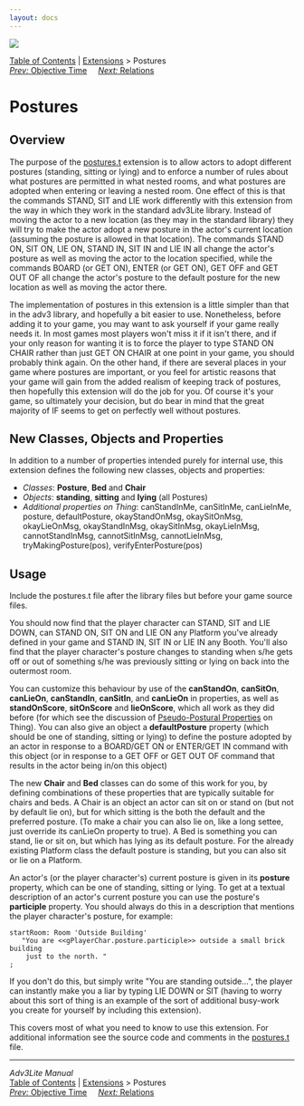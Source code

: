 ```yaml
---
layout: docs
---
```

<div class="topbar">

<img src="../../docs/manual/topbar.jpg" data-border="0" />

</div>

<div class="nav">

<a href="../../docs/manual/toc.html" class="nav">Table of Contents</a> \|
<a href="../../docs/manual/extensions.html" class="nav">Extensions</a> \>
Postures  
<span class="navnp"><a href="objtime.html" class="nav"><em>Prev:</em> Objective Time</a>
    <a href="relations.html" class="nav"><em>Next:</em> Relations</a>    
</span>

</div>

<div class="main">

# Postures

## Overview

The purpose of the [postures.t](../postures.t) extension is to allow
actors to adopt different postures (standing, sitting or lying) and to
enforce a number of rules about what postures are permitted in what
nested rooms, and what postures are adopted when entering or leaving a
nested room. One effect of this is that the commands STAND, SIT and LIE
work differently with this extension from the way in which they work in
the standard adv3Lite library. Instead of moving the actor to a new
location (as they may in the standard library) they will try to make the
actor adopt a new posture in the actor's current location (assuming the
posture is allowed in that location). The commands STAND ON, SIT ON, LIE
ON, STAND IN, SIT IN and LIE IN all change the actor's posture as well
as moving the actor to the location specified, while the commands BOARD
(or GET ON), ENTER (or GET ON), GET OFF and GET OUT OF all change the
actor's posture to the default posture for the new location as well as
moving the actor there.

The implementation of postures in this extension is a little simpler
than that in the adv3 library, and hopefully a bit easier to use.
Nonetheless, before adding it to your game, you may want to ask yourself
if your game really needs it. In most games most players won't miss it
if it isn't there, and if your only reason for wanting it is to force
the player to type STAND ON CHAIR rather than just GET ON CHAIR at one
point in your game, you should probably think again. On the other hand,
if there are several places in your game where postures are important,
or you feel for artistic reasons that your game will gain from the added
realism of keeping track of postures, then hopefully this extension will
do the job for you. Of course it's your game, so ultimately your
decision, but do bear in mind that the great majority of IF seems to get
on perfectly well without postures.

  
<span id="classes"></span>

## New Classes, Objects and Properties

In addition to a number of properties intended purely for internal use,
this extension defines the following new classes, objects and
properties:

- *Classes*: **Posture**, **Bed** and **Chair**
- *Objects*: **standing**, **sitting** and **lying** (all Postures)
- *Additional properties on Thing*:
  <span class="code">canStandInMe</span>,
  <span class="code">canSitInMe</span>,
  <span class="code">canLieInMe</span>,
  <span class="code">posture</span>,
  <span class="code">defaultPosture</span>,
  <span class="code">okayStandOnMsg</span>,
  <span class="code">okaySitOnMsg</span>,
  <span class="code">okayLieOnMsg</span>,
  <span class="code">okayStandInMsg</span>,
  <span class="code">okaySitInMsg</span>,
  <span class="code">okayLieInMsg</span>,
  <span class="code">cannotStandInMsg</span>,
  <span class="code">cannotSitInMsg</span>,
  <span class="code">cannotLieInMsg</span>,
  <span class="code">tryMakingPosture(pos)</span>,
  <span class="code">verifyEnterPosture(pos)</span>

  
<span id="usage"></span>

## Usage

Include the postures.t file after the library files but before your game
source files.

You should now find that the player character can STAND, SIT and LIE
DOWN, can STAND ON, SIT ON and LIE ON any Platform you've already
defined in your game and STAND IN, SIT IN or LIE IN any Booth. You'll
also find that the player character's posture changes to standing when
s/he gets off or out of something s/he was previously sitting or lying
on back into the outermost room.

You can customize this behaviour by use of the **canStandOn**,
**canSitOn**, **canLieOn**, **canStandIn**, **canSitIn**, and
**canLieOn** in properties, as well as **standOnScore**, **sitOnScore**
and **lieOnScore**, which all work as they did before (for which see the
discussion of [Pseudo-Postural
Properties](../../docs/manual/thing.html#posture) on Thing). You can also
give an object a **defaultPosture** property (which should be one of
<span class="code">standing</span>, <span class="code">sitting</span> or
<span class="code">lying</span>) to define the posture adopted by an
actor in response to a BOARD/GET ON or ENTER/GET IN command with this
object (or in response to a GET OFF or GET OUT OF command that results
in the actor being in/on this object)

The new **Chair** and **Bed** classes can do some of this work for you,
by defining combinations of these properties that are typically suitable
for chairs and beds. A <span class="code">Chair</span> is an object an
actor can sit on or stand on (but not by default lie on), but for which
sitting is the both the default and the preferred posture. (To make a
chair you can also lie on, like a long settee, just override its
<span class="code">canLieOn</span> property to true). A
<span class="code">Bed</span> is something you can stand, lie or sit on,
but which has lying as its default posture. For the already existing
<span class="code">Platform</span> class the default posture is
standing, but you can also sit or lie on a Platform.

An actor's (or the player character's) current posture is given in its
**posture** property, which can be one of
<span class="code">standing</span>, <span class="code">sitting</span> or
<span class="code">lying</span>. To get at a textual description of an
actor's current posture you can use the posture's **participle**
property. You should always do this in a description that mentions the
player character's posture, for example:

<div class="code">

    startRoom: Room 'Outside Building'
       "You are <<gPlayerChar.posture.participle>> outside a small brick building
        just to the north. "
    ;
     

</div>

If you don't do this, but simply write "You are standing outside...",
the player can instantly make you a liar by typing LIE DOWN or SIT
(having to worry about this sort of thing is an example of the sort of
additional busy-work you create for yourself by including this
extension).

This covers most of what you need to know to use this extension. For
additional information see the source code and comments in the
[postures.t](../postures.t) file.

</div>

------------------------------------------------------------------------

<div class="navb">

*Adv3Lite Manual*  
<a href="../../docs/manual/toc.html" class="nav">Table of Contents</a> \|
<a href="../../docs/manual/extensions.html" class="nav">Extensions</a> \>
Postures  
<span class="navnp"><a href="objtime.html" class="nav"><em>Prev:</em> Objective Time</a>
    <a href="relations.html" class="nav"><em>Next:</em> Relations</a>    
</span>

</div>
